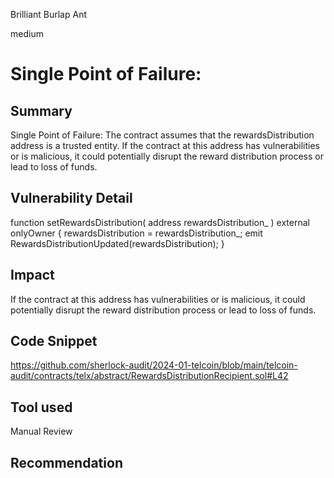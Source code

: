 Brilliant Burlap Ant

medium

# Single Point of Failure:

## Summary
Single Point of Failure: The contract assumes that the rewardsDistribution address is a trusted entity. If the contract at this address has vulnerabilities or is malicious, it could potentially disrupt the reward distribution process or lead to loss of funds.

## Vulnerability Detail
 function setRewardsDistribution(
        address rewardsDistribution_
    ) external onlyOwner {
        rewardsDistribution = rewardsDistribution_;
        emit RewardsDistributionUpdated(rewardsDistribution);
    }

## Impact
If the contract at this address has vulnerabilities or is malicious, it could potentially disrupt the reward distribution process or lead to loss of funds.
## Code Snippet
https://github.com/sherlock-audit/2024-01-telcoin/blob/main/telcoin-audit/contracts/telx/abstract/RewardsDistributionRecipient.sol#L42
## Tool used

Manual Review

## Recommendation
